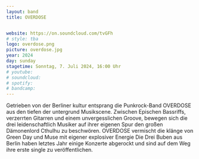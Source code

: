 ```yaml
---
layout: band
title: OVERDOSE


website: https://on.soundcloud.com/tvGFh
# style: tba
logo: overdose.png
picture: overdose.jpg
year: 2024
day: sunday
stagetime: Sonntag, 7. Juli 2024, 16:00 Uhr
# youtube:
# soundcloud:
# spotify:
# bandcamp:
---
```


Getrieben von der Berliner kultur entsprang die Punkrock-Band OVERDOSE aus den tiefen der untergrund Musikscene.
Zwischen Epischen Bassriffs, verzerrten Gitarren und einem unvergesslichen Groove, bewegen sich die drei leidenschaftlich Musiker auf ihrer eigenen Spur den großen Dämonenlord Cthulhu zu beschwören. OVERDOSE vermischt die klänge von Green Day und Muse mit eigener explosiver Energie Die Drei Buben aus Berlin haben letztes Jahr einige Konzerte abgerockt und sind auf dem Weg ihre erste single zu veröffentlichen.